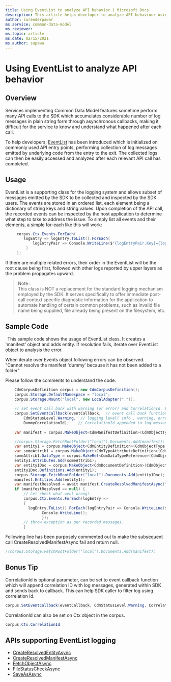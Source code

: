 ```yaml
---
title: Using EventList to analyze API behavior | Microsoft Docs
description: This article helps developer to analyze API behaviour using EventList class.
author: surenderpawar
ms.service: common-data-model
ms.reviewer: 
ms.topic: article
ms.date: 02/15/2021
ms.author: supawa
---
```


# Using EventList to analyze API behavior

## Overview
Services implementing Common Data Model features sometime perform many API calls to the SDK which accumulates considerable number of log messages in plain string form through asynchronous callbacks, making it difficult for the service to know and understand what happened after each call. 

To help developers, [EventList](../1.0om/api-reference/utilities/eventlist.md) has been introduced which is initialized on commonly used API entry points, performing collection of log messages emitted by underlying code from the entry to the exit. The collected logs can then be easily accessed and analyzed after each relevant API call has completed.

## Usage
EventList is a supporting class for the logging system and allows subset of messages emitted by the SDK to be collected and inspected by the SDK users. The events are stored in an ordered list, each element being a dictionary of string keys and string values. Upon completion of the API call, the recorded events can be inspected by the host application to determine what step to take to address the issue. To simply list all events and their elements, a simple for-each like this will work: 
```csharp
     corpus.Ctx.Events.ForEach( 
        logEntry => logEntry.ToList().ForEach( 
            logEntryPair => Console.WriteLine($"{logEntryPair.Key}={logEntryPair.Value}") 
         ) 
     ); 
```
If there are multiple related errors, their order in the EventList will be the root cause being first, followed with other logs reported by upper layers as the problem propagates upward.

 >Note :
 > <br>This class is NOT a replacement for the standard logging mechanism employed by the SDK. It serves specifically to offer immediate post-call context specific diagnostic information for the application to automate handling of certain common problems, such as invalid file name being supplied, file already being present on the filesystem, etc. 

## Sample Code 
  This sample code shows the usage of EventList class. It creates a 'manifest' object and adds entity. If resolution fails, iterate over EventList object to analysis the error.

When iterate over Events object following errors can be observed.<br> "Cannot resolve the manifest 'dummy' because it has not been added to a folder" <br>

Please follow the comments to understand the code.
```csharp
    CdmCorpusDefinition corpus = new CdmCorpusDefinition(); 
    corpus.Storage.DefaultNamespace = "local"; 
    corpus.Storage.Mount("local", new LocalAdapter(".")); 
  
    // set event call back with warning (or error) and CorrelationId. Event class object record message as per the logging level.   
    corpus.SetEventCallback(eventCallback,  // event call back function    
        CdmStatusLevel.Warning,  // logging level( info , warning, error).This level of logging stored in evenlistclass object. note: Default is info if not set.   
        DummyCorrelationId);    // CorrelationId appended to log messages sent back callback function.
  
    var manifest = corpus.MakeObject<CdmManifestDefinition>(CdmObjectType.ManifestDef, "dummy"); 

    //corpus.Storage.FetchRootFolder("local").Documents.Add(manifest); 
    var entity1 = corpus.MakeObject<CdmEntityDefinition>(CdmObjectType.EntityDef, "MyEntity1"); 
    var someAttrib1 = corpus.MakeObject<CdmTypeAttributeDefinition>(CdmObjectType.TypeAttributeDef, "someAttrib1", false); 
    someAttrib1.DataType = corpus.MakeRef<CdmDataTypeReference>(CdmObjectType.DataTypeRef, "entityId", true); 
    entity1.Attributes.Add(someAttrib1); 
    var entity1Doc = corpus.MakeObject<CdmDocumentDefinition>(CdmObjectType.DocumentDef, "MyEntity1.cdm.json"); 
    entity1Doc.Definitions.Add(entity1); 
    corpus.Storage.FetchRootFolder("local").Documents.Add(entity1Doc); 
    manifest.Entities.Add(entity1); 
    var manifestResolved = await manifest.CreateResolvedManifestAsync("new dummy 2", null); 
    if (manifestResolved == null) { 
        // Let check what went wrong!   
        corpus.Ctx.Events.ForEach(logEntry => 
        { 
          logEntry.ToList().ForEach(logEntryPair => Console.WriteLine($"{logEntryPair.Key}=	{logEntryPair.Value}")); 
                Console.WriteLine(); 
                }); 
        // throw exception as per recorded messages.   
        } 
```
Following line has been purposely commented out to make the subsequent call CreateResolvedManifestAsync fail and return null.
```csharp
//corpus.Storage.FetchRootFolder("local").Documents.Add(manifest); 
```

## Bonus Tip
CorrelationId is optional parameter, can be set to event callback function which will append correlation ID with log messages, generated within SDK and sends back to callback. This can help SDK caller to filter log using correlation Id. 
```csharp
corpus.SetEventCallback(eventCallback, CdmStatusLevel.Warning, CorrelationId); 
```
CorrelationId can also be set on Ctx object in the corpus. 
```csharp
corpus.Ctx.CorrelationId 
```
## APIs supporting EventList logging 
-   [CreateResolvedEntityAsync](../1.0om/api-reference/cdm/entity.md#methods)
-   [CreateResolvedManifestAsync](../1.0om/api-reference/cdm/manifest.md#methods)
-   [FetchObjectAsync](../1.0om/api-reference/cdm/corpus.md#methods)
-   [FileStatusCheckAsync](../1.0om/api-reference/cdm/manifest.md#methods)
-   [SaveAsAsync](../1.0om/api-reference/cdm/document.md#methods)
